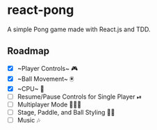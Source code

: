 # react-pong

A simple Pong game made with React.js and TDD.

## Roadmap

* [x] ~Player Controls~ 🎮
* [x] ~Ball Movement~ 🖲
* [X] ~CPU~ 👾
* [ ] Resume/Pause Controls for Single Player ⏯
* [ ] Multiplayer Mode 👫👭👬
* [ ] Stage, Paddle, and Ball Styling 💅🏻
* [ ] Music 🎶
